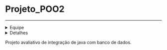 # Projeto_POO2
--------------------------------------------------------------------------------
<details>
<summary> Equipe </summary>

## Alunos
|      Equipe      |              Email             |
| :---:       | :---:       |
| Samuel de Souza  | samueldesouza200512@gmail.com  |
| Caio de Souza    | caiodesouza.cds@gmail.com      |

</details>
  
<details>
<summary> Detalhes </summary>

## Equipe
|      Item        |        Valor       |
| :---:       | :---:       |
| Banco de Dados   | MySQL              |
| Schema           | Imobiliaria        |
</details>

Projeto avaliativo de integração de java com banco de dados.
